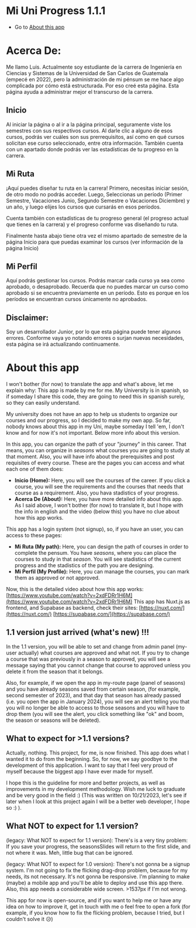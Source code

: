 # Mi Uni Progress 1.1.1

- Go to [About this app](#about-this-app)

# Acerca De:
Me llamo Luis.
Actualmente soy estudiante de la carrera de Ingeniería en Ciencias y Sistemas de la Universidad de San Carlos de
Guatemala (empecé en 2022), pero la administración de mi pénsum
  se me hace algo complicada por cómo está estructurada. Por eso creé esta página. Esta página ayuda a administrar
  mejor el transcurso de la carrera.

## Inicio
Al iniciar la página o al ir a la página principal, seguramente viste los semestres con sus respectivos cursos.
  Al darle clic a alguno de esos cursos, podrás ver cuáles son sus prerrequisitos, así como en qué cursos solicitan
  ese curso seleccionado, entre otra información.
  También cuenta con un apartado donde podrás ver las estadísticas de tu progreso en la carrera.

## Mi Ruta
  ¡Aquí puedes diseñar tu ruta en la carrera! Primero, necesitas iniciar sesión, de otro modo no podrás acceder.
  Luego, Seleccionas un período
  (Primer Semestre, Vacaciones Junio, Segundo Semestre o Vacaciones Diciembre) y un año,
  y luego elijes los cursos que cursarás en esos períodos.

Cuenta también con estadísticas de tu progreso general (el progreso actual que tienes en la carrera)
  y el progreso conforme vas diseñando tu ruta.

Finalmente hasta abajo tiene otra vez el mismo apartado de semestre de la página Inicio para que puedas examinar
  los cursos (ver información de la página Inicio)

## Mi Perfil
Aquí podrás gestionar los cursos. Podrás marcar cada curso ya sea como aprobado, o desaprobado. Recuerda que no puedes marcar un curso como aprobado si se encuentra previamente en un período. Esto es porque en los períodos se encuentran cursos únicamente no aprobados.

## Disclaimer:
Soy un desarrollador Junior, por lo que esta página puede tener algunos errores. Conforme vaya yo notando errores o
  surjan nuevas necesidades, esta página se irá actualizando continuamente.

# About this app
I won't bother (for now) to translate the app and what's above, let me explain why:
This app is made by me for me. My University is in spanish, so if someday I share this code, they are going to need this
in spanish surely, so they can easily understand.

My university does not have an app to help us students to organize our courses and our progress, so I decided to make my
own app. So far, nobody knows about this app in my Uni, maybe someday I tell 'em, I don't know and for now it's not important. Below more info about this version.

In this app, you can organize the path of your "journey" in this career. That means, you can organize in *seasons* what
courses you are going to study at that moment. Also, you will have info about the prerequisites and post requisites of every course. These are the pages you can access and what each one of them does:

- **Inicio (Home):** Here, you will see the courses of the career. If you click a course, you will see the requirements and the courses that needs that course as a requirement. Also, you hava stadistics of your progress.
- **Acerca De (About):** Here, you have more detailed info about this app. As I said above, I won't bother (for now) to translate it, but I hope with the info in english and the video (below this) you have no clue about how this app works.

This app has a login system (not signup), so, if you have an user, you can access to these pages:
- **Mi Ruta (My path):** Here, you can design the path of courses in order to complete the pensum. You have *seasons*, where you can place the courses to study in that *season*. You will see stadistics of the current progress and the stadistics of the path you are designing.
- **Mi Perfil (My Profile):** Here, you can manage the courses, you can mark them as approved or not approved.

Now, this is the detailed video about how this app works:
[https://www.youtube.com/watch?v=2xdFDRr1H6M](https://www.youtube.com/watch?v=2xdFDRr1H6M)
This app has Nuxt.js as frontend, and Supabase as backend, check their sites:
[https://nuxt.com/](https://nuxt.com/)
[https://supabase.com/](https://supabase.com/)


##  1.1 version just arrived (what's new) !!!
In the 1.1 version, you will be able to set and change from admin panel (my-user actually) what courses are approved and what not. If you try to change a course that was previously in a season to approved, you will see a message saying that you cannot change that course to approved unless you delete it from the season that it belongs.

Also, for example, if we open the app in my-route page (panel of seasons) and you have already seasons saved from certain season, (for example, second semester of 2023), and that day that season has already passed (i.e. you open the app in January 2024), you will see an alert telling you that you will no longer be able to access to those seasons and you will have to drop them (you will see the alert, you click something like "ok" and boom, the season or seasons will be deleted).

## What to expect for >1.1 versions?
Actually, nothing. This project, for me, is now finished. This app does what I wanted it to do from the beginning. So, for now, we say goodbye to the development of this application. I want to say that I feel very proud of myself because the biggest app I have ever made for myself. 

I hope this is the guideline for more and better projects, as well as improvements in my development methodology. Wish me luck to graduate and be very good in the field :) (This was written on 10/21/2023, let's see if later when I look at this project again I will be a better web developer, I hope so :) ).

## What NOT to expect for 1.1 version?
(legacy: What NOT to expect for 1.1 version):
There's is a very tiny problem: If you save your progress, the seasonsSlides will return to the first slide, and not where it was. Meh, little bug that can be ignored.

(legacy: What NOT to expect for 1.0 version):
There's not gonna be a signup system. I'm not going to fix the flicking drag-drop problem, because for my needs, its not necessary. It's not gonna be responsive. I'm planning to make (maybe) a mobile app and you'll be able to deploy and use this app there. Also, this app needs a considerable wide screen. >1537px if I'm not wrong.

This app for now is open-source, and if you want to help me or have any idea on how to improve it, get in touch with me o feel free to open a fork (for example, if you know how to fix the flicking problem, because I tried, but I couldn't solve it 😥)
